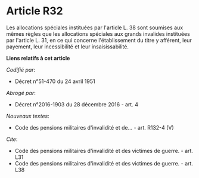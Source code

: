 # Article R32

Les allocations spéciales instituées par l'article L. 38 sont soumises aux mêmes règles que les allocations spéciales aux
grands invalides instituées par l'article L. 31, en ce qui concerne l'établissement du titre y afférent, leur payement, leur
incessibilité et leur insaisissabilité.

**Liens relatifs à cet article**

_Codifié par_:

  - Décret n°51-470 du 24 avril 1951

_Abrogé par_:

  - Décret n°2016-1903 du 28 décembre 2016 - art. 4

_Nouveaux textes_:

  - Code des pensions militaires d'invalidité et de... - art. R132-4 (V)

_Cite_:

  - Code des pensions militaires d'invalidité et des victimes de guerre. - art. L31
  - Code des pensions militaires d'invalidité et des victimes de guerre. - art. L38
